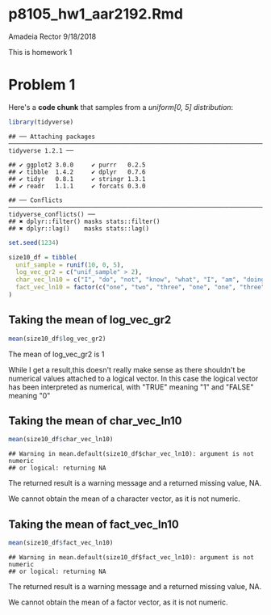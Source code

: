 p8105\_hw1\_aar2192.Rmd
================
Amadeia Rector
9/18/2018

This is homework 1

Problem 1
=========

Here's a **code chunk** that samples from a *uniform\[0, 5\] distribution*:

``` r
library(tidyverse)
```

    ## ── Attaching packages ──────────────────────────────────────────────────────────────────────────────────────────────── tidyverse 1.2.1 ──

    ## ✔ ggplot2 3.0.0     ✔ purrr   0.2.5
    ## ✔ tibble  1.4.2     ✔ dplyr   0.7.6
    ## ✔ tidyr   0.8.1     ✔ stringr 1.3.1
    ## ✔ readr   1.1.1     ✔ forcats 0.3.0

    ## ── Conflicts ─────────────────────────────────────────────────────────────────────────────────────────────────── tidyverse_conflicts() ──
    ## ✖ dplyr::filter() masks stats::filter()
    ## ✖ dplyr::lag()    masks stats::lag()

``` r
set.seed(1234)

size10_df = tibble(
  unif_sample = runif(10, 0, 5),
  log_vec_gr2 = c("unif_sample" > 2),
  char_vec_ln10 = c("I", "do", "not", "know", "what", "I", "am", "doing", "right", "now"),
  fact_vec_ln10 = factor(c("one", "two", "three", "one", "one", "three", "two", "two", "two", "three"))
)
```

Taking the mean of log\_vec\_gr2
--------------------------------

``` r
mean(size10_df$log_vec_gr2)
```

The mean of log\_vec\_gr2 is 1

While I get a result,this doesn't really make sense as there shouldn't be numerical values attached to a logical vector. In this case the logical vector has been interpreted as numerical, with "TRUE" meaning "1" and "FALSE" meaning "0"

Taking the mean of char\_vec\_ln10
----------------------------------

``` r
mean(size10_df$char_vec_ln10)
```

    ## Warning in mean.default(size10_df$char_vec_ln10): argument is not numeric
    ## or logical: returning NA

The returned result is a warning message and a returned missing value, NA.

We cannot obtain the mean of a character vector, as it is not numeric.

Taking the mean of fact\_vec\_ln10
----------------------------------

``` r
mean(size10_df$fact_vec_ln10)
```

    ## Warning in mean.default(size10_df$fact_vec_ln10): argument is not numeric
    ## or logical: returning NA

The returned result is a warning message and a returned missing value, NA.

We cannot obtain the mean of a factor vector, as it is not numeric.
